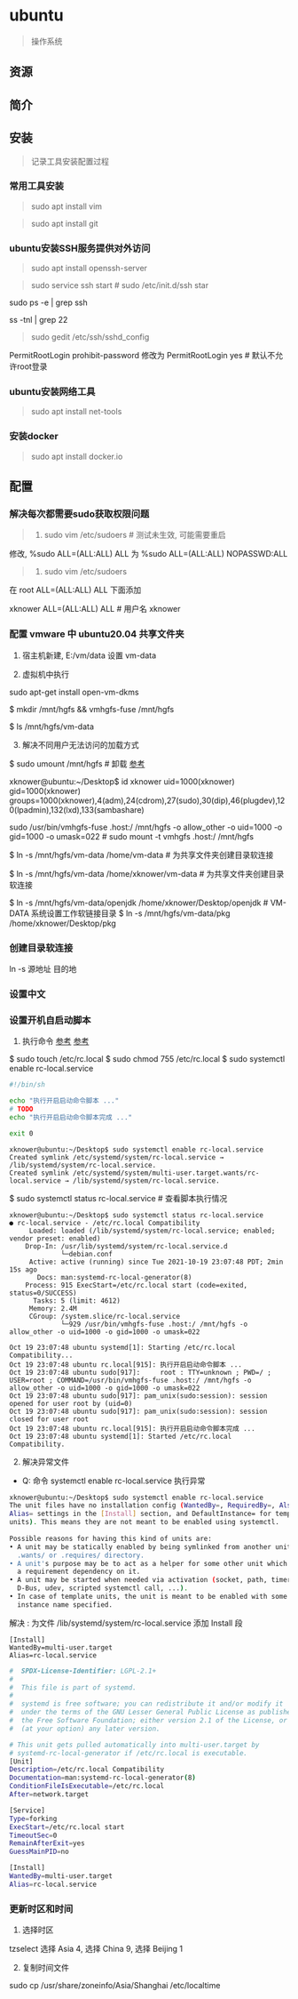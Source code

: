 # ubuntu

> 操作系统

## 资源


## 简介


## 安装

> 记录工具安装配置过程

### 常用工具安装

> sudo apt install vim

> sudo apt install git

### ubuntu安装SSH服务提供对外访问

> sudo apt install openssh-server

> sudo service ssh start # sudo /etc/init.d/ssh star

sudo ps -e | grep ssh

ss -tnl | grep 22

> sudo gedit /etc/ssh/sshd_config

PermitRootLogin prohibit-password 修改为 PermitRootLogin yes # 默认不允许root登录

### ubuntu安装网络工具

> sudo apt install net-tools

### 安装docker

> sudo apt  install docker.io


## 配置

### 解决每次都需要sudo获取权限问题

> 1. sudo vim /etc/sudoers # 测试未生效, 可能需要重启

修改, %sudo   ALL=(ALL:ALL) ALL 为 %sudo   ALL=(ALL:ALL) NOPASSWD:ALL

> 1. sudo vim /etc/sudoers

在 root    ALL=(ALL:ALL) ALL 下面添加

xknower    ALL=(ALL:ALL) ALL  # 用户名 xknower


### 配置 vmware 中 ubuntu20.04 共享文件夹

1. 宿主机新建, E:/vm/data 设置 vm-data

2. 虚拟机中执行

sudo apt-get install open-vm-dkms 

$ mkdir /mnt/hgfs && vmhgfs-fuse /mnt/hgfs

$ ls /mnt/hgfs/vm-data

3. 解决不同用户无法访问的加载方式

$ sudo umount /mnt/hgfs   # 卸载 [参考](https://jarviswwong.com/ubuntu-vmware-hgfs-permissions-problem.html)

xknower@ubuntu:~/Desktop$ id xknower
uid=1000(xknower) gid=1000(xknower) groups=1000(xknower),4(adm),24(cdrom),27(sudo),30(dip),46(plugdev),120(lpadmin),132(lxd),133(sambashare)

sudo /usr/bin/vmhgfs-fuse .host:/ /mnt/hgfs -o allow_other -o uid=1000 -o gid=1000 -o umask=022   # sudo mount -t vmhgfs .host:/ /mnt/hgfs

$ ln -s /mnt/hgfs/vm-data /home/vm-data # 为共享文件夹创建目录软连接

$ ln -s /mnt/hgfs/vm-data /home/xknower/vm-data # 为共享文件夹创建目录软连接

$ ln -s /mnt/hgfs/vm-data/openjdk /home/xknower/Desktop/openjdk # VM-DATA 系统设置工作软链接目录
$ ln -s /mnt/hgfs/vm-data/pkg /home/xknower/Desktop/pkg


### 创建目录软连接

ln -s 源地址  目的地


### 设置中文


### 设置开机自启动脚本

1. 执行命令 [参考](https://www.jianshu.com/p/d5b09cea3e1a) [参考](https://www.u22e.com/2791.html)

$ sudo touch /etc/rc.local
$ sudo chmod 755 /etc/rc.local
$ sudo systemctl enable rc-local.service

```sh
#!/bin/sh

echo "执行开启启动命令脚本 ..."
# TODO
echo "执行开启启动命令脚本完成 ..."

exit 0
```

```log
xknower@ubuntu:~/Desktop$ sudo systemctl enable rc-local.service
Created symlink /etc/systemd/system/rc-local.service → /lib/systemd/system/rc-local.service.
Created symlink /etc/systemd/system/multi-user.target.wants/rc-local.service → /lib/systemd/system/rc-local.service.
```

$ sudo systemctl status rc-local.service  # 查看脚本执行情况

```log
xknower@ubuntu:~/Desktop$ sudo systemctl status rc-local.service
● rc-local.service - /etc/rc.local Compatibility
     Loaded: loaded (/lib/systemd/system/rc-local.service; enabled; vendor preset: enabled)
    Drop-In: /usr/lib/systemd/system/rc-local.service.d
             └─debian.conf
     Active: active (running) since Tue 2021-10-19 23:07:48 PDT; 2min 15s ago
       Docs: man:systemd-rc-local-generator(8)
    Process: 915 ExecStart=/etc/rc.local start (code=exited, status=0/SUCCESS)
      Tasks: 5 (limit: 4612)
     Memory: 2.4M
     CGroup: /system.slice/rc-local.service
             └─929 /usr/bin/vmhgfs-fuse .host:/ /mnt/hgfs -o allow_other -o uid=1000 -o gid=1000 -o umask=022

Oct 19 23:07:48 ubuntu systemd[1]: Starting /etc/rc.local Compatibility...
Oct 19 23:07:48 ubuntu rc.local[915]: 执行开启启动命令脚本 ...
Oct 19 23:07:48 ubuntu sudo[917]:     root : TTY=unknown ; PWD=/ ; USER=root ; COMMAND=/usr/bin/vmhgfs-fuse .host:/ /mnt/hgfs -o allow_other -o uid=1000 -o gid=1000 -o umask=022
Oct 19 23:07:48 ubuntu sudo[917]: pam_unix(sudo:session): session opened for user root by (uid=0)
Oct 19 23:07:48 ubuntu sudo[917]: pam_unix(sudo:session): session closed for user root
Oct 19 23:07:48 ubuntu rc.local[915]: 执行开启启动命令脚本完成 ...
Oct 19 23:07:48 ubuntu systemd[1]: Started /etc/rc.local Compatibility.
```

2. 解决异常文件

- Q: 命令 systemctl enable rc-local.service 执行异常

```sh
xknower@ubuntu:~/Desktop$ sudo systemctl enable rc-local.service
The unit files have no installation config (WantedBy=, RequiredBy=, Also=,
Alias= settings in the [Install] section, and DefaultInstance= for template
units). This means they are not meant to be enabled using systemctl.
 
Possible reasons for having this kind of units are:
• A unit may be statically enabled by being symlinked from another unit's
  .wants/ or .requires/ directory.
• A unit's purpose may be to act as a helper for some other unit which has
  a requirement dependency on it.
• A unit may be started when needed via activation (socket, path, timer,
  D-Bus, udev, scripted systemctl call, ...).
• In case of template units, the unit is meant to be enabled with some
  instance name specified.
```

解决 : 为文件 /lib/systemd/system/rc-local.service 添加 Install 段

```
[Install]
WantedBy=multi-user.target
Alias=rc-local.service
```

```sh cat /lib/systemd/system/rc-local.service
#  SPDX-License-Identifier: LGPL-2.1+
#
#  This file is part of systemd.
#
#  systemd is free software; you can redistribute it and/or modify it
#  under the terms of the GNU Lesser General Public License as published by
#  the Free Software Foundation; either version 2.1 of the License, or
#  (at your option) any later version.

# This unit gets pulled automatically into multi-user.target by
# systemd-rc-local-generator if /etc/rc.local is executable.
[Unit]
Description=/etc/rc.local Compatibility
Documentation=man:systemd-rc-local-generator(8)
ConditionFileIsExecutable=/etc/rc.local
After=network.target

[Service]
Type=forking
ExecStart=/etc/rc.local start
TimeoutSec=0
RemainAfterExit=yes
GuessMainPID=no

[Install]
WantedBy=multi-user.target
Alias=rc-local.service
```

### 更新时区和时间

1. 选择时区 [](https://blog.csdn.net/zhengchaooo/article/details/79500032)

tzselect 选择 Asia 4, 选择 China 9, 选择 Beijing 1

2. 复制时间文件

sudo cp /usr/share/zoneinfo/Asia/Shanghai /etc/localtime


